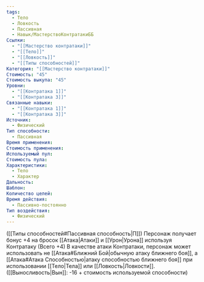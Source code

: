 ```yaml
---
tags:
  - Тело
  - Ловкость
  - Пассивная
  - Навык/МастерствоКонтратакиББ
Ссылки:
  - "[[Мастерство контратаки]]"
  - "[[Тело]]"
  - "[[Ловкость]]"
  - "[[Типы способностей]]"
Категория: "[[Мастерство контратаки]]"
Стоимость: "45"
Стоимость выкупа: "45"
Уровни:
  - "[[Контратака 1]]"
  - "[[Контратака 3]]"
Связанные навыки:
  - "[[Контратака 1]]"
  - "[[Контратака 3]]"
Источник:
  - Физический
Тип способности:
  - Пассивная
Время применения: 
Стоимость применения: 
Используемый пул: 
Стоимость пула: 
Характеристики:
  - Тело
  - Характер
Дальность: 
Шаблон: 
Количество целей: 
Время действия:
  - Пассивно-постоянно
Тип воздействия:
  - Физический
---
```

([[Типы способностей#Пассивная способность|П]]) Персонаж получает бонус +4 на бросок [[Атака|Атаки]] и [[Урон|Урона]] используя Контратаку (Всего +4)
В качестве атаки Контратаки, персонаж может использовать не [[Атака#Ближний Бой|обычную атаку ближнего боя]], а [[Атака#Атака Способностью|атаку способностью ближнего боя]] при использовании [[Тело|Тела]] или [[Ловкость|Ловкости]]. ([[Выносливость|Вын]]: -16 + стоимость используемой способности)
